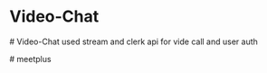 # Video-Chat
#   V i d e o - C h a t 
 used stream and clerk api
 for vide call and user auth

#   m e e t p l u s  
 